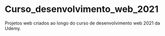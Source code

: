 # Curso_desenvolvimento_web_2021
Projetos web criados ao longo do curso de desenvolvimento web 2021 da Udemy.
